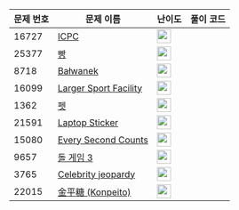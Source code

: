 | 문제 번호 | 문제 이름 | 난이도 | 풀이 코드 |
| --- | --- | --- | --- |
| 16727 | [ICPC](https://www.acmicpc.net/problem/16727) | <img height="25px" width="25px=" src="https://static.solved.ac/tier_small/2.svg"/> |  |
| 25377 | [빵](https://www.acmicpc.net/problem/25377) | <img height="25px" width="25px=" src="https://static.solved.ac/tier_small/2.svg"/> |  |
| 8718 | [Bałwanek](https://www.acmicpc.net/problem/8718) | <img height="25px" width="25px=" src="https://static.solved.ac/tier_small/2.svg"/> |  |
| 16099 | [Larger Sport Facility](https://www.acmicpc.net/problem/16099) | <img height="25px" width="25px=" src="https://static.solved.ac/tier_small/1.svg"/> |  |
| 1362 | [펫](https://www.acmicpc.net/problem/1362) | <img height="25px" width="25px=" src="https://static.solved.ac/tier_small/4.svg"/> |  |
| 21591 | [Laptop Sticker](https://www.acmicpc.net/problem/21591) | <img height="25px" width="25px=" src="https://static.solved.ac/tier_small/2.svg"/> |  |
| 15080 | [Every Second Counts](https://www.acmicpc.net/problem/15080) | <img height="25px" width="25px=" src="https://static.solved.ac/tier_small/2.svg"/> |  |
| 9657 | [돌 게임 3](https://www.acmicpc.net/problem/9657) | <img height="25px" width="25px=" src="https://static.solved.ac/tier_small/8.svg"/> |  |
| 3765 | [Celebrity jeopardy](https://www.acmicpc.net/problem/3765) | <img height="25px" width="25px=" src="https://static.solved.ac/tier_small/2.svg"/> |  |
| 22015 | [金平糖 (Konpeito)](https://www.acmicpc.net/problem/22015) | <img height="25px" width="25px=" src="https://static.solved.ac/tier_small/2.svg"/> |  |
